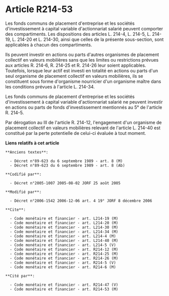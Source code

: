 # Article R214-53

Les fonds communs de placement d'entreprise et les sociétés d'investissement à capital variable d'actionnariat salarié
peuvent comporter des compartiments. Les dispositions des articles L. 214-4, L. 214-5, L. 214-19, L. 214-20 et L. 214-30,
ainsi que celles de la présente sous-section, sont applicables à chacun des compartiments.

Ils peuvent investir en actions ou parts d'autres organismes de placement collectif en valeurs mobilières sans que les
limites ou restrictions prévues aux articles R. 214-6, R. 214-25 et R. 214-26 leur soient applicables. Toutefois, lorsque
leur actif est investi en totalité en actions ou parts d'un seul organisme de placement collectif en valeurs mobilières, ils
se constituent sous forme d'organisme nourricier d'un organisme maître dans les conditions prévues à l'article L. 214-34.

Les fonds communs de placement d'entreprise et les sociétés d'investissement à capital variable d'actionnariat salarié ne
peuvent investir en actions ou parts de fonds d'investissement mentionnés au 5° de l'article R. 214-5.

Par dérogation au III de l'article R. 214-12, l'engagement d'un organisme de placement collectif en valeurs mobilières
relevant de l'article L. 214-40 est constitué par la perte potentielle de celui-ci évaluée à tout moment.

**Liens relatifs à cet article**

	**Anciens textes**:

	  - Décret n°89-623 du 6 septembre 1989 - art. 8 (M)
	  - Décret n°89-623 du 6 septembre 1989 - art. 8 (Ab)

	**Codifié par**:

	  - Décret n°2005-1007 2005-08-02 JORF 25 août 2005

	**Modifié par**:

	  - Décret n°2006-1542 2006-12-06 art. 4 19° JORF 8 décembre 2006

	**Cite**:

	  - Code monétaire et financier - art. L214-19 (M)
	  - Code monétaire et financier - art. L214-20 (M)
	  - Code monétaire et financier - art. L214-30 (M)
	  - Code monétaire et financier - art. L214-34 (M)
	  - Code monétaire et financier - art. L214-4 (M)
	  - Code monétaire et financier - art. L214-40 (M)
	  - Code monétaire et financier - art. L214-5 (V)
	  - Code monétaire et financier - art. R214-12 (M)
	  - Code monétaire et financier - art. R214-25 (M)
	  - Code monétaire et financier - art. R214-26 (M)
	  - Code monétaire et financier - art. R214-5 (V)
	  - Code monétaire et financier - art. R214-6 (M)

	**Cité par**:

	  - Code monétaire et financier - art. R214-47 (V)
	  - Code monétaire et financier - art. R214-53 (M)
